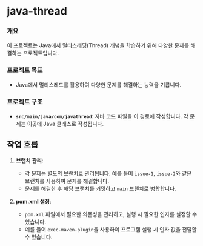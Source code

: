 # java-thread

### 개요
이 프로젝트는 Java에서 멀티스레딩(Thread) 개념을 학습하기 위해 다양한 문제를 해결하는 프로젝트입니다. 

### 프로젝트 목표
- Java에서 멀티스레드를 활용하여 다양한 문제를 해결하는 능력을 기릅니다.

### 프로젝트 구조
- **`src/main/java/com/javathread`**: 자바 코드 파일을 이 경로에 작성합니다. 각 문제는 이곳에 Java 클래스로 작성됩니다.

## 작업 흐릅
1. **브랜치 관리**:
   - 각 문제는 별도의 브랜치로 관리됩니다. 예를 들어 `issue-1`, `issue-2`와 같은 브랜치를 사용하여 문제를 해결합니다.
   - 문제를 해결한 후 해당 브랜치를 커밋하고 `main` 브랜치로 병합합니다.

2. **pom.xml 설정**:
   - `pom.xml` 파일에서 필요한 의존성을 관리하고, 실행 시 필요한 인자를 설정할 수 있습니다.
   - 예를 들어 `exec-maven-plugin`을 사용하여 프로그램 실행 시 인자 값을 전달할 수 있습니다.